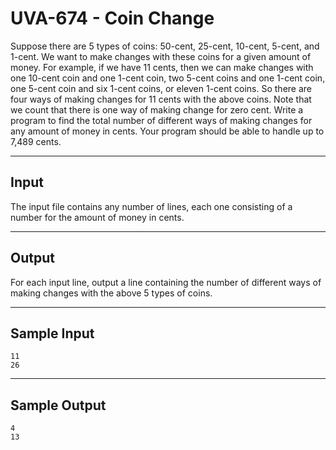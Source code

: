 # UVA-674 - Coin Change

Suppose there are 5 types of coins: 50-cent, 25-cent, 10-cent, 5-cent, and 1-cent. We want to make changes with these coins for a given amount of money.
For example, if we have 11 cents, then we can make changes with one 10-cent coin and one 1-cent coin, two 5-cent coins and one 1-cent coin, one 5-cent coin and six 1-cent coins, or eleven 1-cent coins. So there are four ways of making changes for 11 cents with the above coins. Note that we count that there is one way of making change for zero cent.
Write a program to find the total number of different ways of making changes for any amount of money in cents. Your program should be able to handle up to 7,489 cents.

---
## Input

The input file contains any number of lines, each one consisting of a number for the amount of money in cents.

---
## Output

For each input line, output a line containing the number of different ways of making changes with the above 5 types of coins.

---
## Sample Input

```
11
26
```

---
## Sample Output

```
4
13
```